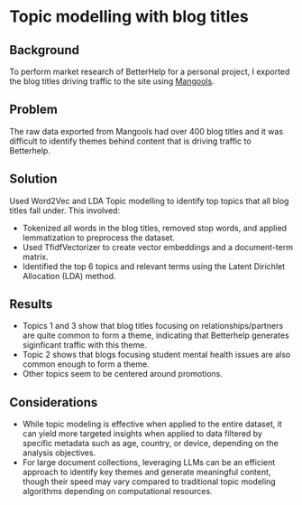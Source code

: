 # Topic modelling with blog titles

## Background
To perform market research of BetterHelp for a personal project, I exported the blog titles driving traffic to the site using <a href="https://mangools.com/">Mangools</a>.

## Problem
The raw data exported from Mangools had over 400 blog titles and it was difficult to identify themes behind content that is driving traffic to Betterhelp.

## Solution
Used Word2Vec and LDA Topic modelling to identify top topics that all blog titles fall under. This involved:

* Tokenized all words in the blog titles, removed stop words, and applied lemmatization to preprocess the dataset.
* Used TfidfVectorizer to create vector embeddings and a document-term matrix.
* Identified the top 6 topics and relevant terms using the Latent Dirichlet Allocation (LDA) method.

## Results
* Topics 1 and 3 show that blog titles focusing on relationships/partners are quite common to form a theme, indicating that Betterhelp generates siginficant traffic with this theme.
* Topic 2 shows that blogs focusing student mental health issues are also common enough to form a theme.
* Other topics seem to be centered around promotions.

## Considerations
* While topic modeling is effective when applied to the entire dataset, it can yield more targeted insights when applied to data filtered by specific metadata such as age, country, or device, depending on the analysis objectives.
* For large document collections, leveraging LLMs can be an efficient approach to identify key themes and generate meaningful content, though their speed may vary compared to traditional topic modeling algorithms depending on computational resources.
